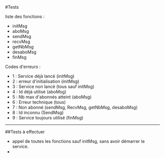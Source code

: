 #Tests

liste des fonctions :

+ initMsg
+ aboMsg
+ sendMsg
+ recvMsg
+ getNbMsg
+ desaboMsg
+ finMsg
	
Codes d'erreurs :

+ 1 : Service déjà lancé (initMsg)
+ 2 : erreur d'initialisation (initMsg)
+ 3 : Service non lancé	(tous sauf initMsg)
+ 4 : Id déjà utilisé (aboMsg)
+ 5 : Nb max d'abonnés atteint (aboMsg)
+ 6 : Erreur technique (tous)
+ 7 : Non abonné (sendMsg, RecvMsg, getNbMsg, desaboMsg)
+ 8 : Id inconnu (SendMsg)
+ 9 : Service toujours utilisé (finMsg)

-----------------

##Tests à effectuer

+ appel de toutes les fonctions sauf initMsg, sans avoir démarrer le service.
+ 
